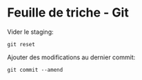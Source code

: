 # Feuille de triche - Git

Vider le staging:
```
git reset
```

Ajouter des modifications au dernier commit:
```
git commit --amend
```
